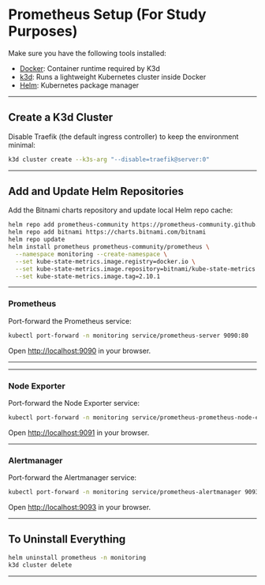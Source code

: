 # Prometheus Setup (For Study Purposes)

Make sure you have the following tools installed:

- [Docker](https://docs.docker.com/engine/install/): Container runtime required by K3d
- [k3d](https://k3d.io/stable/): Runs a lightweight Kubernetes cluster inside Docker
- [Helm](https://helm.sh/docs/intro/install/): Kubernetes package manager

---

## Create a K3d Cluster

Disable Traefik (the default ingress controller) to keep the environment minimal:

```bash
k3d cluster create --k3s-arg "--disable=traefik@server:0"
```

---

## Add and Update Helm Repositories

Add the Bitnami charts repository and update local Helm repo cache:

```bash
helm repo add prometheus-community https://prometheus-community.github.io/helm-charts
helm repo add bitnami https://charts.bitnami.com/bitnami
helm repo update
helm install prometheus prometheus-community/prometheus \
  --namespace monitoring --create-namespace \
  --set kube-state-metrics.image.registry=docker.io \
  --set kube-state-metrics.image.repository=bitnami/kube-state-metrics \
  --set kube-state-metrics.image.tag=2.10.1

```

---

### Prometheus

Port-forward the Prometheus service:

```bash
kubectl port-forward -n monitoring service/prometheus-server 9090:80
```

Open [http://localhost:9090](http://localhost:9090) in your browser.

---

---

### Node Exporter

Port-forward the Node Exporter service:

```bash
kubectl port-forward -n monitoring service/prometheus-prometheus-node-exporter 9091:9100
```

Open [http://localhost:9091](http://localhost:9091) in your browser.

---

### Alertmanager

Port-forward the Alertmanager service:

```bash
kubectl port-forward -n monitoring service/prometheus-alertmanager 9093:9093
```

Open [http://localhost:9093](http://localhost:9093) in your browser.

---

## To Uninstall Everything

```bash
helm uninstall prometheus -n monitoring
k3d cluster delete
```

---
